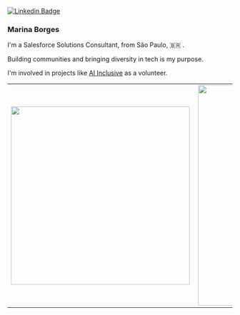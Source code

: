 

[![Linkedin Badge](https://img.shields.io/badge/-LinkedIn-blue?style=flat-square&logo=Linkedin&logoColor=white&link=https://www.linkedin.com/in/marinahsborges/)](https://www.linkedin.com/in/marinahsborges/)


    
### Marina Borges 

I'm a Salesforce Solutions Consultant, from São Paulo, 🇧🇷 .  

Building communities and bringing diversity in tech is my purpose. 

I'm involved in projects like [AI Inclusive](https://www.ai-inclusive.org) as a volunteer.

<center>
<table>
    <tr>
        <td><img width="400px" align="left" src="https://github-readme-stats-sigma-five.vercel.app/api/top-langs/?username=inaborges&hide=html&layout=compact&theme=default" /></td>
        <td><img width="495px" align="left" src="https://github-readme-stats-sigma-five.vercel.app/api?username=inaborges&theme=default"/></td>
    </tr>   
</table>
</center> 

<!--I'm also a Salesforce Ranger, currently learning more about Einstein Analytics and Pardot.

🔵 Here you can check my [Trailblazer Profile](https://trailblazer.me/id/marinaborges).-->






<!--
**inaborges/inaborges** is a ✨ _special_ ✨ repository because its `README.md` (this file) appears on your GitHub profile.
#:purple_heart: Attending to Codenation's Data Science Bootcamp.
Here are some ideas to get you started:
:blue_heart: “Around here, however, we don't look backwards for very long. We keep moving forward, opening up new doors and doing new things, because we're curious...and curiosity keeps leading us down new paths.” (Walt Disney)
[![Github Badge](https://img.shields.io/badge/-Github-000?style=flat-square&logo=Github&logoColor=white&link=https://github.com/inaborges)](https://github.com/inaborges)
[![Kaggle Badge](https://img.shields.io/badge/-Kaggle-20BEFF?style=flat-square&logo=Kaggle&logoColor=white&link=https://www.kaggle.com/marinaborges/)](https://www.kaggle.com/marinaborges/) 

- 🌱 I’m currently learning ...
- 👯 I’m looking to collaborate on ...
- 🤔 I’m looking for help with ...
- 💬 Ask me about ...
- 📫 How to reach me: ...
- 😄 Pronouns: ...
- ⚡ Fun fact: ...
-->
